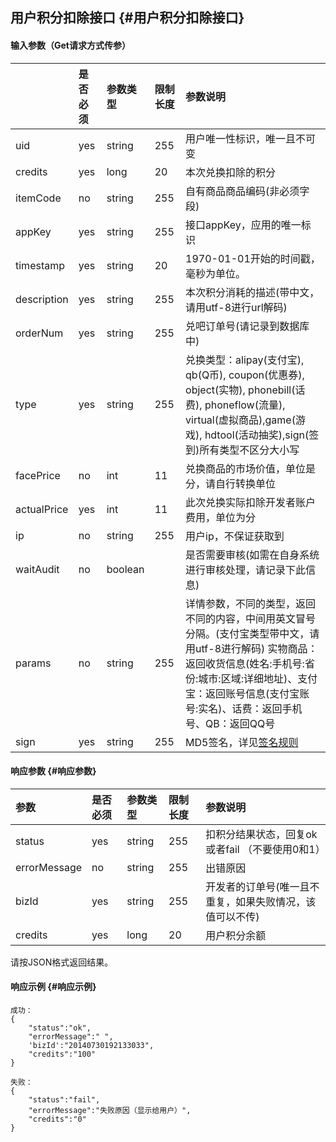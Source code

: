 ## 用户积分扣除接口 {#用户积分扣除接口}

####  输入参数（Get请求方式传参）

|  | 是否必须 | 参数类型 | 限制长度 | 参数说明 |
| :--- | :--- | :--- | :--- | :--- |
| uid | yes | string | 255 | 用户唯一性标识，唯一且不可变 |
| credits | yes | long | 20 | 本次兑换扣除的积分 |
| itemCode | no | string | 255 | 自有商品商品编码\(非必须字段\) |
| appKey | yes | string | 255 | 接口appKey，应用的唯一标识 |
| timestamp | yes | string | 20 | 1970-01-01开始的时间戳，毫秒为单位。 |
| description | yes | string | 255 | 本次积分消耗的描述\(带中文，请用utf-8进行url解码\) |
| orderNum | yes | string | 255 | 兑吧订单号\(请记录到数据库中\) |
| type | yes | string | 255 | 兑换类型：alipay\(支付宝\), qb\(Q币\), coupon\(优惠券\), object\(实物\), phonebill\(话费\), phoneflow\(流量\), virtual\(虚拟商品\),game\(游戏\), hdtool\(活动抽奖\),sign\(签到\)所有类型不区分大小写 |
| facePrice | no | int | 11 | 兑换商品的市场价值，单位是分，请自行转换单位 |
| actualPrice | yes | int | 11 | 此次兑换实际扣除开发者账户费用，单位为分 |
| ip | no | string | 255 | 用户ip，不保证获取到 |
| waitAudit | no | boolean |  | 是否需要审核\(如需在自身系统进行审核处理，请记录下此信息\) |
| params | no | string | 255 | 详情参数，不同的类型，返回不同的内容，中间用英文冒号分隔。\(支付宝类型带中文，请用utf-8进行解码\) 实物商品：返回收货信息\(姓名:手机号:省份:城市:区域:详细地址\)、支付宝：返回账号信息\(支付宝账号:实名\)、话费：返回手机号、QB：返回QQ号 |
| sign | yes | string | 255 | MD5签名，详见[签名规则](http://docs.duiba.com.cn/tech_doc_book/appendix/sign_rule.html) |

#### 响应参数 {#响应参数}

| 参数 | 是否必须 | 参数类型 | 限制长度 | 参数说明 |
| :--- | :--- | :--- | :--- | :--- |
| status | yes | string | 255 | 扣积分结果状态，回复ok或者fail （不要使用0和1） |
| errorMessage | no | string | 255 | 出错原因 |
| bizId | yes | string | 255 | 开发者的订单号\(唯一且不重复，如果失败情况，该值可以不传\) |
| credits | yes | long | 20 | 用户积分余额 |

请按JSON格式返回结果。

#### 响应示例 {#响应示例}

```
成功：
{
    "status":"ok",
    "errorMessage":" ",
    'bizId':"20140730192133033",
    "credits":"100"
}

```

```
失败：
{
    "status":"fail",
    "errorMessage":"失败原因（显示给用户）",
    "credits":"0"
}
```





